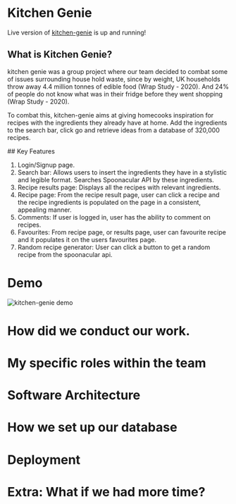 # Kitchen Genie 

Live version of [kitchen-genie](https://kitchen-genie.co.uk) is up and running!

## What is Kitchen Genie?

kitchen genie was a group project where our team decided to combat some of issues surrounding house hold waste, since​ by weight, UK households throw away 4.4 million tonnes of edible food (Wrap Study - 2020). And 24% of people do not know what was in their fridge before they went shopping (Wrap Study - 2020).

To combat this, kitchen-genie aims at giving homecooks inspiration for recipes with the ingredients they already have at home. Add the ingredients to the search bar, click go and retrieve ideas from a database of 320,000 recipes. 

## Key Features 

1. Login/Signup page.
2. Search bar: Allows users to insert the ingredients they have in a stylistic and legible format. Searches Spoonacular API by these ingredients.
3. Recipe results page: Displays all the recipes with relevant ingredients. 
4. Recipe page: From the recipe result page, user can click a recipe and the recipe ingredients is populated on the page in a consistent, appealing manner. 
5. Comments: If user is logged in, user has the ability to comment on recipes. 
6. Favourites: From recipe page, or results page, user can favourite recipe and it populates it on the users favourites page.
7. Random recipe generator: User can click a button to get a random recipe from the spoonacular api. 

# Demo

![kitchen-genie demo](https://github.com/CZ32/kitchen-genie/blob/readme/frontend/public/Kitchen%20Genie.gif)

# How did we conduct our work. 

# My specific roles within the team

# Software Architecture

# How we set up our database

# Deployment 

# Extra: What if we had more time?

